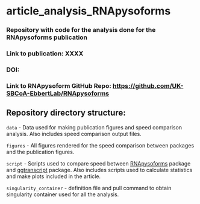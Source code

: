 # article_analysis_RNApysoforms

### Repository with code for the analysis done for the RNApysoforms publication

### Link to publication: XXXX
### DOI:
### Link to RNApysoform GitHub Repo: https://github.com/UK-SBCoA-EbbertLab/RNApysoforms

## Repository directory structure:

`data` - Data used for making publication figures and speed comparison analysis. Also includes speed comparison output files.

`figures` - All figures rendered for the speed comparison between packages and the publication figures.

`script` - Scripts used to compare speed between [RNApysoforms](https://github.com/UK-SBCoA-EbbertLab/RNApysoforms) package and [ggtranscript](https://github.com/dzhang32/ggtranscript) package. Also includes scripts used to calculate statistics and make plots included in the article.

`singularity_container` - definition file and pull command to obtain singularity container used for all the analysis.




